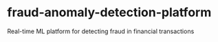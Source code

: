 # fraud-anomaly-detection-platform
Real-time ML platform for detecting fraud in financial transactions
